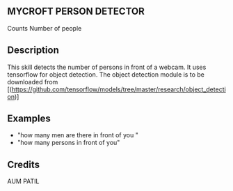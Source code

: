## MYCROFT PERSON DETECTOR
Counts Number of people

## Description 
This skill detects the number of persons in front of a webcam. 
It uses tensorflow for object detection.
The object detection module is to be downloaded from [(https://github.com/tensorflow/models/tree/master/research/object_detection)]

## Examples 
* "how many men are there in front of you   "
* "how many persons in front of you"

## Credits 
AUM PATIL
